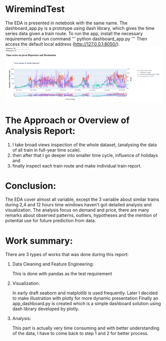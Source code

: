 # WiremindTest
The EDA is presented in notebook with the same name.
The dashboard_app.py is a prototype using dash library, which gives the time series data given a train route.
To run the app, install the necessary requirements and run command
'''
python dashboard_app.py
'''
Then access the default local address (http://127.0.0.1:8050/).
![alt text](https://github.com/cuongmvn/WiremindTest/blob/main/demo.jpg?raw=true)
# The Approach or Overview of Analysis Report:

1. I take broad views inspection of the whole dataset, (analysing the data of all train in full-year time scale).
2. then after that I go deeper into smaller time cycle, influence of holidays and 
3. finally inspect each train route and make individual train report.

# Conclusion:

The EDA cover almost all variable, except the 3 variable about similar trains during 2,4 and 12 hours time windows haven't got detailed analysis and visualization.
The analysis focus on demand and price, there are many remarks about observed patterns, outliers, hypotheses and the mention of potential use for future prediction from data.
# Work summary:

There are 3 types of works that was done during this report:
1. Data Cleaning and Feature Engineering:

    This is done with pandas as the test requirement

2. Visualization:

    In early draft seaborn and matplotlib is used frequently.
    Later I decided to make illustration with plotly for more dynamic presentation
    Finally an app_dashboard.py is created which is a simple dashboard solution using dash library developed by plotly.

3. Analysis:

    This part is actually very time consuming and with better understanding of the data, I have to come back to step 1 and 2 for better process.
